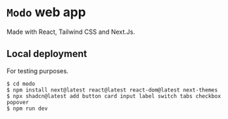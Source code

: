 # `Modo` web app

Made with React, Tailwind CSS and Next.Js.

## Local deployment

For testing purposes.

```console
$ cd modo
$ npm install next@latest react@latest react-dom@latest next-themes
$ npx shadcn@latest add button card input label switch tabs checkbox popover
$ npm run dev
```